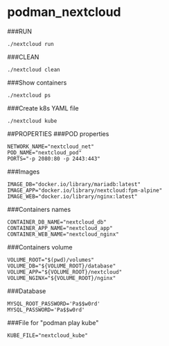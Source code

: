 # podman_nextcloud

###RUN
```
./nextcloud run
```
###CLEAN
```
./nextcloud clean
```
###Show containers
```
./nextcloud ps
```
###Create k8s YAML file
```
./nextcloud kube
```
##PROPERTIES
###POD properties
```
NETWORK_NAME="nextcloud_net"
POD_NAME="nextcloud_pod"
PORTS="-p 2080:80 -p 2443:443"
```
###Images
```
IMAGE_DB="docker.io/library/mariadb:latest"
IMAGE_APP="docker.io/library/nextcloud:fpm-alpine"
IMAGE_WEB="docker.io/library/nginx:latest"
```
###Containers names
```
CONTAINER_DB_NAME="nextcloud_db"
CONTAINER_APP_NAME="nextcloud_app"
CONTAINER_WEB_NAME="nextcloud_nginx"
```

###Containers volume
```
VOLUME_ROOT="$(pwd)/volumes"
VOLUME_DB="${VOLUME_ROOT}/database"
VOLUME_APP="${VOLUME_ROOT}/nextcloud"
VOLUME_NGINX="${VOLUME_ROOT}/nginx"
```

###Database 
```
MYSQL_ROOT_PASSWORD='Pa$$w0rd'
MYSQL_PASSWORD='Pa$$w0rd'
```
###File for "podman play kube"
```
KUBE_FILE="nextcloud_kube"
```